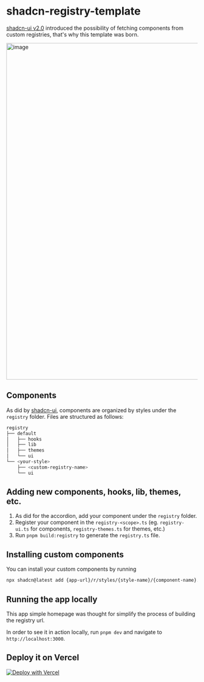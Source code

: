 # shadcn-registry-template

[shadcn-ui v2.0](https://ui.shadcn.com/docs/changelog) introduced the possibility of fetching components from custom registries, that's why this template was born.

<img width="886" alt="image" src="https://github.com/user-attachments/assets/faa1ac0f-ca3b-4115-b9a8-31f2568e8e9e">

## Components 
As did by [shadcn-ui](https://github.com/shadcn-ui/ui), components are organized by styles under the `registry` folder.
Files are structured as follows:


```bash
registry
├── default
│   ├── hooks
│   ├── lib
│   ├── themes
│   └── ui
└── <your-style>
    ├── <custom-registry-name>
    └── ui
```

## Adding new components, hooks, lib, themes, etc.

1. As did for the accordion, add your component under the `registry` folder.
2. Register your component in the `registry-<scope>.ts` (eg. `registry-ui.ts` for components, `registry-themes.ts` for themes, etc.)
3. Run `pnpm build:registry` to generate the `registry.ts` file.

## Installing custom components

You can install your custom components by running 

```bash
npx shadcn@latest add {app-url}/r/styles/{style-name}/{component-name}.json
```

## Running the app locally
This app simple homepage was thought for simplify the process of building the registry url. 

In order to see it in action locally, run `pnpm dev` and navigate to `http://localhost:3000`.


## Deploy it on Vercel
[![Deploy with Vercel](https://vercel.com/button)](https://vercel.com/new/clone?repository-url=https://github.com/ilyichv/shadcn-registry-template)

